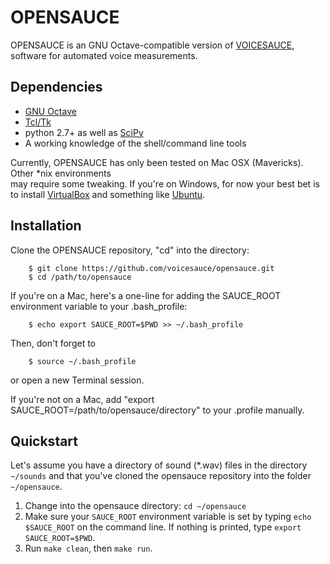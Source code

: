 # OPENSAUCE

OPENSAUCE is an GNU Octave-compatible version of [VOICESAUCE](http://www.seas.ucla.edu/spapl/voicesauce/), software for automated voice measurements.

## Dependencies
* [GNU Octave](https://www.gnu.org/software/octave/)
* [Tcl/Tk](http://www.activestate.com/activetcl)
* python 2.7+ as well as [SciPy](http://www.scipy.org/install.html)
* A working knowledge of the shell/command line tools

Currently, OPENSAUCE has only been tested on Mac OSX (Mavericks). Other *nix environments  
may require some tweaking. If you're on Windows, for now your best bet is to install [VirtualBox](https://www.virtualbox.org/) and something like [Ubuntu](http://www.ubuntu.com/).

## Installation
Clone the OPENSAUCE repository, "cd" into the directory:

		$ git clone https://github.com/voicesauce/opensauce.git
		$ cd /path/to/opensauce

If you're on a Mac, here's a one-line for adding the SAUCE_ROOT environment variable to your .bash_profile:

		$ echo export SAUCE_ROOT=$PWD >> ~/.bash_profile

Then, don't forget to

		$ source ~/.bash_profile

or open a new Terminal session.

If you're not on a Mac, add "export SAUCE_ROOT=/path/to/opensauce/directory" to your .profile manually.

## Quickstart

Let's assume you have a directory of sound (*.wav) files in the directory `~/sounds` and that you've cloned the opensauce repository into the folder `~/opensauce`.

1. Change into the opensauce directory: `cd ~/opensauce`
2. Make sure your `SAUCE_ROOT` environment variable is set by typing `echo $SAUCE_ROOT` on the command line. If nothing is printed, type `export SAUCE_ROOT=$PWD`.
3. Run `make clean`, then `make run`.

